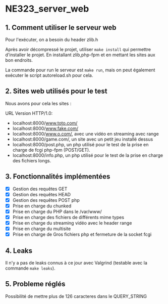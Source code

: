 # NE323_server_web


## 1. Comment utiliser le serveur web

Pour l'exécuter, on a besoin du header zlib.h

Après avoir décompressé le projet, utiliser `make install` qui permettre d'installer le projet.
En installant zlib,php-fpm et en mettant les sites aux bon endroits.

La commande pour run le serveur est `make run`, mais on peut également exécuter le script autoreload.sh pour cela.

## 2. Sites web utilisés pour le test

Nous avons pour cela les sites :

URL Version HTTP/1.0:

- localhost:8000/www.toto.com/
- localhost:8000/www.fake.com/
- localhost:8000/www.o.com/, avec une vidéo en streaming avec range
- localhost:8000/game.com/, un site avec un petit jeu installé dessus
- localhost:8000/post.php, un php utilisé pour le test de la prise en charge de fcgi php-fpm (POST/GET).
- localhost:8000/info.php, un php utilisé pour le test de la prise en charge des fichiers longs.

## 3. Fonctionnalités implémentées

- [x] Gestion des requêtes GET
- [x] Gestion des requêtes HEAD
- [x] Gestion des requêtes POST php
- [x] Prise en charge du chunked
- [x] Prise en charge du PHP dans le /var/www/
- [x] Prise en charge des fichiers de différents mime types
- [x] Prise en charge du streaming vidéo avec le header range
- [x] Prise en charge du multisite
- [x] Prise en charge de Gros fichiers php et fermeture de la socket fcgi

## 4. Leaks

Il n'y a pas de leaks connus à ce jour avec Valgrind (testable avec la commande `make leaks`).

## 5. Probleme réglés

Possibilité de mettre plus de 126 caracteres dans le QUERY_STRING
